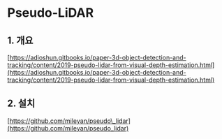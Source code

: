 # Pseudo-LiDAR

## 1. 개요

[https://adioshun.gitbooks.io/paper-3d-object-detection-and-tracking/content/2019-pseudo-lidar-from-visual-depth-estimation.html](https://adioshun.gitbooks.io/paper-3d-object-detection-and-tracking/content/2019-pseudo-lidar-from-visual-depth-estimation.html)

## 2. 설치

[https://github.com/mileyan/pseudo\_lidar](https://github.com/mileyan/pseudo_lidar)

